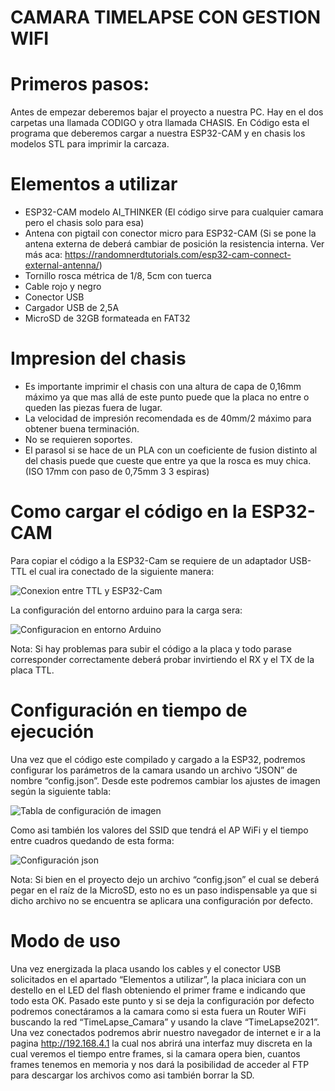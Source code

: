 # CAMARA TIMELAPSE CON GESTION WIFI

# Primeros pasos:

Antes de empezar deberemos bajar el proyecto a nuestra PC. Hay en el dos carpetas una llamada CODIGO y otra llamada CHASIS. En Código esta el programa que deberemos cargar a nuestra ESP32-CAM y en chasis los modelos STL para imprimir la carcaza. 

# Elementos a utilizar

- ESP32-CAM modelo AI_THINKER (El código sirve para cualquier camara pero el chasis solo para esa)
- Antena con pigtail con conector micro para ESP32-CAM (Si se pone la antena externa de deberá cambiar de posición la resistencia interna. Ver más aca: https://randomnerdtutorials.com/esp32-cam-connect-external-antenna/)
- Tornillo rosca métrica de 1/8, 5cm con tuerca
- Cable rojo y negro 
- Conector USB
- Cargador USB de 2,5A
- MicroSD de 32GB formateada en FAT32

# Impresion del chasis

- Es importante imprimir el chasis con una altura de capa de 0,16mm máximo ya que mas allá de este punto puede que la placa no entre o queden las piezas fuera de lugar.
- La velocidad de impresión recomendada es de 40mm/2 máximo para obtener buena terminación.
- No se requieren soportes.
- El parasol si se hace de un PLA con un coeficiente de fusion distinto al del chasis puede que cueste que entre ya que la rosca es muy chica. (ISO 17mm con paso de 0,75mm 3 3 espiras)

# Como cargar el código en la ESP32-CAM

Para copiar el código a la ESP32-Cam se requiere de un adaptador USB-TTL el cual ira conectado de la siguiente manera:

![Conexion entre TTL y ESP32-Cam](Conexionado.jpg)

La configuración del entorno arduino para la carga sera:

![Configuracion en entorno Arduino](Config_Arduino.png)


Nota: Si hay problemas para subir el código a la placa y todo parase corresponder correctamente deberá probar invirtiendo el RX y el TX de la placa TTL.

# Configuración en tiempo de ejecución 

Una vez que el código este compilado y cargado a la ESP32, podremos configurar los parámetros de la camara usando un archivo “JSON” de nombre “config.json”. Desde este podremos cambiar los ajustes de imagen según la siguiente tabla: 

![Tabla de configuración de imagen]( Tabla1.jpg)

Como asi también los valores del SSID que tendrá el AP WiFi y el tiempo entre cuadros quedando de esta forma:

![Configuración json]( Tabla2.jpg)

Nota: Si bien en el proyecto dejo un archivo “config.json” el cual se deberá pegar en el raíz de la MicroSD, esto no es un paso indispensable ya que si dicho archivo no se encuentra se aplicara una configuración por defecto.

# Modo de uso

Una vez energizada la placa usando los cables y el conector USB solicitados en el apartado “Elementos a utilizar”, la placa iniciara con un destello en el LED del flash obteniendo el primer frame e indicando que todo esta OK. Pasado este punto y si se deja la configuración por defecto podremos conectáramos a la camara como si esta fuera un Router WiFi buscando la red “TimeLapse_Camara” y usando la clave “TimeLapse2021”.
Una vez conectados podremos abrir nuestro navegador de internet e ir a la pagina http://192.168.4.1 la cual nos abrirá una interfaz muy discreta en la cual veremos el tiempo entre frames, si la camara opera bien, cuantos frames tenemos en memoria y nos dará la posibilidad de acceder al FTP para descargar los archivos como asi también borrar la SD.

